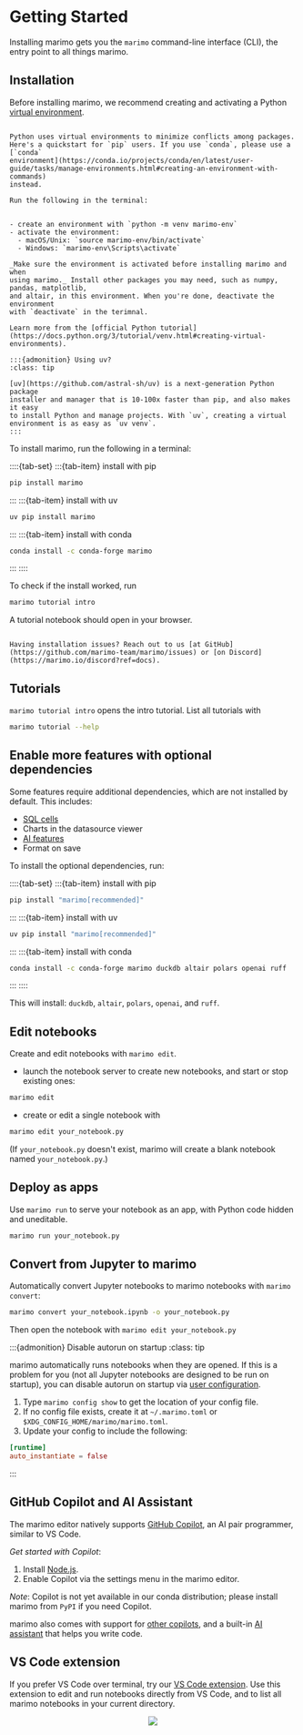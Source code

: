 # Getting Started

Installing marimo gets you the `marimo` command-line interface (CLI), the entry point to all things marimo.

## Installation

Before installing marimo, we recommend creating and activating a Python
[virtual environment](https://docs.python.org/3/tutorial/venv.html#creating-virtual-environments).

```{dropdown} Setting up a virtual environment

Python uses virtual environments to minimize conflicts among packages.
Here's a quickstart for `pip` users. If you use `conda`, please use a [`conda`
environment](https://conda.io/projects/conda/en/latest/user-guide/tasks/manage-environments.html#creating-an-environment-with-commands)
instead.

Run the following in the terminal:


- create an environment with `python -m venv marimo-env`
- activate the environment:
  - macOS/Unix: `source marimo-env/bin/activate`
  - Windows: `marimo-env\Scripts\activate`

_Make sure the environment is activated before installing marimo and when
using marimo._ Install other packages you may need, such as numpy, pandas, matplotlib,
and altair, in this environment. When you're done, deactivate the environment
with `deactivate` in the terimnal.

Learn more from the [official Python tutorial](https://docs.python.org/3/tutorial/venv.html#creating-virtual-environments).

:::{admonition} Using uv?
:class: tip

[uv](https://github.com/astral-sh/uv) is a next-generation Python package
installer and manager that is 10-100x faster than pip, and also makes it easy
to install Python and manage projects. With `uv`, creating a virtual
environment is as easy as `uv venv`.
:::
```

To install marimo, run the following in a terminal:

::::{tab-set}
:::{tab-item} install with pip

```bash
pip install marimo
```

:::
:::{tab-item} install with uv

```bash
uv pip install marimo
```

:::
:::{tab-item} install with conda

```bash
conda install -c conda-forge marimo
```

:::
::::

To check if the install worked, run

```bash
marimo tutorial intro
```

A tutorial notebook should open in your browser.

```{admonition} Installation issues?

Having installation issues? Reach out to us [at GitHub](https://github.com/marimo-team/marimo/issues) or [on Discord](https://marimo.io/discord?ref=docs).
```

## Tutorials

`marimo tutorial intro` opens the intro tutorial. List all tutorials with

```bash
marimo tutorial --help
```

## Enable more features with optional dependencies

Some features require additional dependencies, which are not installed by default. This includes:

- [SQL cells](/guides/working_with_data/sql.md)
- Charts in the datasource viewer
- [AI features](/guides/editor_features/ai_completion.md)
- Format on save

To install the optional dependencies, run:

::::{tab-set}
:::{tab-item} install with pip

```bash
pip install "marimo[recommended]"
```

:::
:::{tab-item} install with uv

```bash
uv pip install "marimo[recommended]"
```

:::
:::{tab-item} install with conda

```bash
conda install -c conda-forge marimo duckdb altair polars openai ruff
```

:::
::::

This will install: `duckdb`, `altair`, `polars`, `openai`, and `ruff`.

## Edit notebooks

Create and edit notebooks with `marimo edit`.

- launch the notebook server to create new notebooks,
  and start or stop existing ones:

```bash
marimo edit
```

- create or edit a single notebook with

```bash
marimo edit your_notebook.py
```

(If `your_notebook.py` doesn't exist, marimo will create a blank notebook
named `your_notebook.py`.)

## Deploy as apps

Use `marimo run` to serve your notebook as an app, with Python code hidden and
uneditable.

```bash
marimo run your_notebook.py
```

## Convert from Jupyter to marimo

Automatically convert Jupyter notebooks to marimo notebooks with `marimo convert`:

```bash
marimo convert your_notebook.ipynb -o your_notebook.py
```

Then open the notebook with `marimo edit your_notebook.py`

:::{admonition} Disable autorun on startup
:class: tip

marimo automatically runs notebooks when they are opened. If this
is a problem for you (not all Jupyter notebooks are designed to be run on
startup), you can disable autorun on startup via [user configuration](/guides/configuration/runtime_configuration.md).

1. Type `marimo config show` to get the location of your config file.
2. If no config file exists, create it at `~/.marimo.toml` or `$XDG_CONFIG_HOME/marimo/marimo.toml`.
3. Update your config to include the following:

```toml
[runtime]
auto_instantiate = false
```

:::

## GitHub Copilot and AI Assistant

The marimo editor natively supports [GitHub Copilot](https://copilot.github.com/),
an AI pair programmer, similar to VS Code.

_Get started with Copilot_:

1. Install [Node.js](https://nodejs.org/en/download).
2. Enable Copilot via the settings menu in the marimo editor.

_Note_: Copilot is not yet available in our conda distribution; please install
marimo from `PyPI` if you need Copilot.

marimo also comes with support for [other copilots](/guides/editor_features/ai_completion.md#codeium-copilot),
and a built-in [AI assistant](/guides/editor_features/ai_completion.md#generate-code-with-our-ai-assistant) that helps you write code.

## VS Code extension

If you prefer VS Code over terminal, try our
[VS Code extension](https://marketplace.visualstudio.com/items?itemName=marimo-team.vscode-marimo).
Use this extension to edit and run notebooks directly from VS Code, and to list
all marimo notebooks in your current directory.

<div align="center">
<figure>
<img src="/_static/vscode-marimo.png"/>
</figure>
</div>
